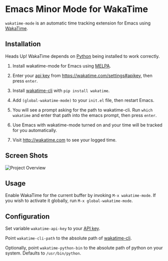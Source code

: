 # Emacs Minor Mode for WakaTime

`wakatime-mode` is an automatic time tracking extension for Emacs using [WakaTime](https://wakatime.com/).


## Installation

Heads Up! WakaTime depends on [Python](http://www.python.org/getit/) being installed to work correctly.

1. Install wakatime-mode for Emacs using [MELPA](http://melpa.milkbox.net/#/wakatime-mode).

2. Enter your [api key](https://wakatime.com/settings#apikey) from https://wakatime.com/settings#apikey, then press `enter`.

3. Install [wakatime-cli](https://pypi.python.org/pypi/wakatime) with `pip install wakatime`.

4. Add `(global-wakatime-mode)` to your `init.el` file, then restart Emacs.

5. You will see a prompt asking for the path to wakatime-cli. Run `which wakatime` and enter that path into the emacs prompt, then press `enter`.

6. Use Emacs with wakatime-mode turned on and your time will be tracked for you automatically.

7. Visit http://wakatime.com to see your logged time.


## Screen Shots

![Project Overview](https://wakatime.com/static/img/ScreenShots/ScreenShot-2014-10-29.png)


## Usage

Enable WakaTime for the current buffer by invoking `M-x wakatime-mode`.  If you wish to activate it globally, run `M-x global-wakatime-mode`.


## Configuration

Set variable `wakatime-api-key` to your [API key](https://wakatime.com/#apikey).

Point `wakatime-cli-path` to the absolute path of [wakatime-cli](https://pypi.python.org/pypi/wakatime).

Optionally, point `wakatime-python-bin` to the absolute path of python on your system. Defaults to `/usr/bin/python`.
